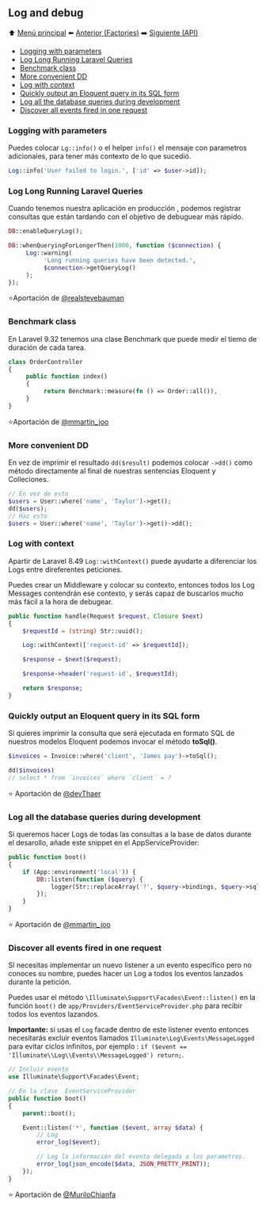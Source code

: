 ## Log and debug

⬆️ [Menú principal](README.md#laravel-tips) ⬅️ [Anterior (Factories)](factories.md) ➡️ [Siguiente (API)](api.md)

- [Logging with parameters](#logging-with-parameters)
- [Log Long Running Laravel Queries](#log-long-running-laravel-queries)
- [Benchmark class](#benchmark-class)
- [More convenient DD](#more-convenient-dd)
- [Log with context](#log-with-context)
- [Quickly output an Eloquent query in its SQL form](#quickly-output-an-eloquent-query-in-its-sql-form)
- [Log all the database queries during development](#log-all-the-database-queries-during-development)
- [Discover all events fired in one request](#discover-all-events-fired-in-one-request)

### Logging with parameters

Puedes colocar  `Lg::info()` o el helper `info()`  el mensaje con parametros adicionales, para tener más contexto de lo que sucedió. 

```php
Log::info('User failed to login.', ['id' => $user->id]);
```

### Log Long Running Laravel Queries

Cuando tenemos nuestra aplicación en producción , podemos registrar  consultas que están tardando con el objetivo de debuguear más rápido.

```php
DB::enableQueryLog();

DB::whenQueryingForLongerThen(1000, function ($connection) {
     Log::warning(
          'Long running queries have been detected.',
          $connection->getQueryLog()
     );
});
```

⭐Aportación de [@realstevebauman](https://twitter.com/realstevebauman/status/1576980397552185344)

### Benchmark class

En Laravel 9.32 tenemos una clase Benchmark que puede medir el tiemo de duración de cada tarea.

```php
class OrderController
{
     public function index()
     {
          return Benchmark::measure(fn () => Order::all()),
     }
}
```

⭐Aportación de [@mmartin_joo](https://twitter.com/mmartin_joo/status/1583096196494553088)

### More convenient DD

En vez de imprimir el resultado  `dd($result)` podemos colocar `->dd()` como método directamente al final de nuestras sentencias Eloquent y Colleciones.

```php
// En vez de esto
$users = User::where('name', 'Taylor')->get();
dd($users);
// Haz esto
$users = User::where('name', 'Taylor')->get()->dd();
```

### Log with context

Apartir de Laravel 8.49 `Log::withContext()`  puede ayudarte a diferenciar los Logs entre direferentes peticiones.

Puedes crear un Middleware y colocar su contexto, entonces todos los Log Messages contendrán ese contexto, y serás capaz de buscarlos mucho más fácil a la hora de debugear.
```php
public function handle(Request $request, Closure $next)
{
    $requestId = (string) Str::uuid();

    Log::withContext(['request-id' => $requestId]);

    $response = $next($request);

    $response->header('request-id', $requestId);

    return $response;
}
```

### Quickly output an Eloquent query in its SQL form

Si quieres imprimir la consulta que será ejecutada en formato SQL de nuestros modelos Eloquent  podemos invocar el método **toSql()**.
```php
$invoices = Invoice::where('client', 'James pay')->toSql();

dd($invoices)
// select * from `invoices` where `client` = ?
```

⭐ Aportación de  [@devThaer](https://twitter.com/devThaer/status/1438816135881822210)

### Log all the database queries during development

Si queremos hacer Logs de todas las consultas a la base de datos durante el desarollo, añade este snippet en el AppServiceProvider:

```php
public function boot()
{
    if (App::environment('local')) {
        DB::listen(function ($query) {
            logger(Str::replaceArray('?', $query->bindings, $query->sql));
        });
    }
}
```

⭐ Aportación de  [@mmartin_joo](https://twitter.com/mmartin_joo/status/1473262634405449730) 

### Discover all events fired in one request

SI necesitas implementar un nuevo listener a un evento específico pero no conoces su nombre, puedes hacer un Log a todos los eventos lanzados durante la petición.

Puedes usar el método  `\Illuminate\Support\Facades\Event::listen()`  en la función `boot()` de   `app/Providers/EventServiceProvider.php`  para recibir todos los eventos lazandos.

**Importante:** si usas el `Log` facade dentro de este listener evento entonces necesitarás excluir eventos llamados  `Illuminate\Log\Events\MessageLogged` para evitar ciclos infinitos, por ejemplo : `if ($event == 'Illuminate\\Log\\Events\\MessageLogged') return;`.
```php
// Incluir evento
use Illuminate\Support\Facades\Event;

// En la clase  EventServiceProvider
public function boot()
{
    parent::boot();

    Event::listen('*', function ($event, array $data) {
        // Log
        error_log($event);

        // Log la información del evento delegada a los parametros.
        error_log(json_encode($data, JSON_PRETTY_PRINT));
    });
}
```

⭐ Aportación de [@MuriloChianfa](https://github.com/MuriloChianfa)